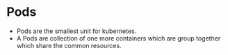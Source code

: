 # Pods

- Pods are the smallest unit for kubernetes.
- A Pods are collection of one more containers which are group together which share the common resources. 
